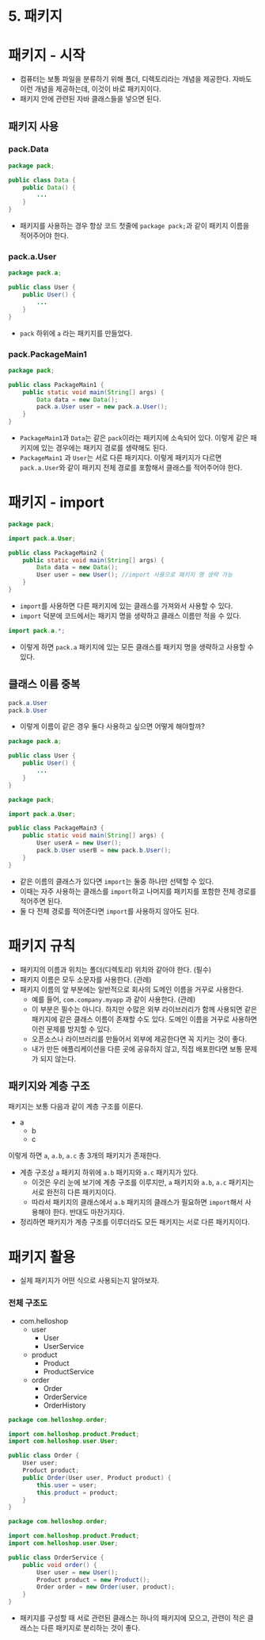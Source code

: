# 5. 패키지

# 패키지 - 시작

- 컴퓨터는 보통 파일을 분류하기 위해 폴더, 디렉토리라는 개념을 제공한다. 자바도 이런 개념을 제공하는데, 이것이 바로 패키지이다.
- 패키지 안에 관련된 자바 클래스들을 넣으면 된다.

## 패키지 사용

### pack.Data

```java
package pack;

public class Data {
	public Data() {
		...
	}
}

```

- 패키지를 사용하는 경우 항상 코드 첫줄에 `package pack;`과 같이 패키지 이름을 적어주어야 한다.

### pack.a.User

```java
package pack.a;

public class User {
	public User() {
		...
	}
}
```

- `pack` 하위에 `a` 라는 패키지를 만들었다.

### pack.PackageMain1

```java
package pack;

public class PackageMain1 {
	public static void main(String[] args) {
		Data data = new Data();
		pack.a.User user = new pack.a.User();
	}
}
```

- `PackageMain1`과 `Data`는 같은 `pack`이라는 패키지에 소속되어 있다. 이렇게 같은 패키지에 있는 경우에는 패키지 경로를 생략해도 된다.
- `PackageMain1` 과 `User`는 서로 다른 패키지다. 이렇게 패키지가 다르면 `pack.a.User`와 같이 패키지 전체 경로를 포함해서 클래스를 적어주어야 한다.

# 패키지 - import

```java
package pack;

import pack.a.User;

public class PackageMain2 {
	public static void main(String[] args) {
		Data data = new Data();
		User user = new User(); //import 사용으로 패키지 명 생략 가능
	}
}
```

- `import`를 사용하면 다른 패키지에 있는 클래스를 가져와서 사용할 수 있다.
- `import` 덕분에 코드에서는 패키지 명을 생략하고 클래스 이름만 적을 수 있다.

```java
import pack.a.*;
```

- 이렇게 하면 `pack.a` 패키지에 있는 모든 클래스를 패키지 명을 생략하고 사용할 수 있다.

## 클래스 이름 중복

```java
pack.a.User
pack.b.User
```

- 이렇게 이름이 같은 경우 둘다 사용하고 싶으면 어떻게 해야할까?

```java
package pack.a;

public class User {
	public User() {
		...
	}
}
```

```java
package pack;

import pack.a.User;

public class PackageMain3 {
	public static void main(String[] args) {
		User userA = new User();
		pack.b.User userB = new pack.b.User();
	}
}
```

- 같은 이름의 클래스가 있다면 `import`는 둘중 하나만 선택할 수 있다.
- 이때는 자주 사용하는 클래스를 `import`하고 나머지를 패키지를 포함한 전체 경로를 적어주면 된다.
- 둘 다 전체 경로를 적어준다면 `import`를 사용하지 않아도 된다.

# 패키지 규칙

- 패키지의 이름과 위치는 폴더(디렉토리) 위치와 같아야 한다. (필수)
- 패키지 이름은 모두 소문자를 사용한다. (관례)
- 패키지 이름의 앞 부분에는 일반적으로 회사의 도메인 이름을 거꾸로 사용한다.
    - 예를 들어, `com.company.myapp` 과 같이 사용한다. (관례)
    - 이 부분은 필수는 아니다. 하지만 수많은 외부 라이브러리가 함께 사용되면 같은 패키지에 같은 클래스 이름이 존재할 수도 있다. 도메인 이름을 거꾸로 사용하면 이런 문제를 방지할 수 있다.
    - 오픈소스나 라이브러리를 만들어서 외부에 제공한다면 꼭 지키는 것이 좋다.
    - 내가 만든 애플리케이션을 다른 곳에 공유하지 않고, 직접 배포한다면 보통 문제가 되지 않는다.

## 패키지와 계층 구조

패키지는 보통 다음과 같이 계층 구조를 이룬다.

- a
    - b
    - c

이렇게 하면 `a`, `a.b`, `a.c` 총 3개의 패키지가 존재한다.

- 계층 구조상 `a` 패키지 하위에 `a.b` 패키지와 `a.c` 패키지가 있다.
    - 이것은 우리 눈에 보기에 계층 구조를 이루지만, `a` 패키지와 `a.b`, `a.c` 패키지는 서로 완전히 다른 패키지이다.
    - 따라서 패키지의 클래스에서 `a.b` 패키지의 클래스가 필요하면 `import`해서 사용해야 한다. 반대도 마찬가지다.
- 정리하면 패키지가 계층 구조를 이루더라도 모든 패키지는 서로 다른 패키지이다.

# 패키지 활용

- 실제 패키지가 어떤 식으로 사용되는지 알아보자.

### 전체 구조도

- com.helloshop
    - user
        - User
        - UserService
    - product
        - Product
        - ProductService
    - order
        - Order
        - OrderService
        - OrderHistory

```java
package com.helloshop.order;

import com.helloshop.product.Product;
import com.helloshop.user.User;

public class Order {
	User user;
	Product product;
	public Order(User user, Product product) {
		this.user = user;
		this.product = product;
	}
}
```

```java
package com.helloshop.order;

import com.helloshop.product.Product;
import com.helloshop.user.User;

public class OrderService {
	public void order() {
		User user = new User();
		Product product = new Product();
		Order order = new Order(user, product);
	}
}
```

- 패키지를 구성할 때 서로 관련된 클래스는 하나의 패키지에 모으고, 관련이 적은 클래스는 다른 패키지로 분리하는 것이 좋다.